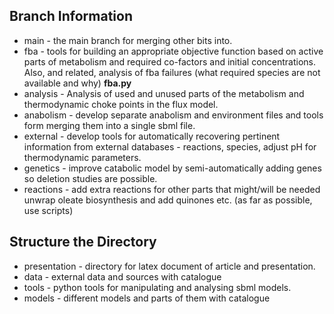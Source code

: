 ## Branch Information ##

* main      - the main branch for merging other bits into.
* fba       - tools for building an appropriate objective function based on
              active parts of metabolism and required co-factors and initial
              concentrations. Also, and related, analysis of fba failures (what
              required species are not available and why) **fba.py**
* analysis  - Analysis of used and unused parts of the metabolism and
              thermodynamic choke points in the flux model.
* anabolism - develop separate anabolism and environment files and tools form
              merging them into a single sbml file.
* external  - develop tools for automatically recovering pertinent information
              from external databases - reactions, species, adjust pH for
              thermodynamic parameters.
* genetics  - improve catabolic model by semi-automatically adding genes so
              deletion studies are possible.
* reactions - add extra reactions for other parts that might/will be needed
              unwrap oleate biosynthesis and add quinones etc. (as far as
              possible, use scripts)

## Structure the Directory ##

* presentation - directory for latex document of article and presentation.
* data         - external data and sources with catalogue
* tools        - python tools for manipulating and analysing sbml models.
* models       - different models and parts of them with catalogue
